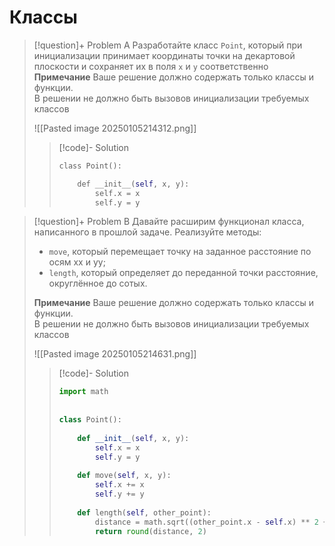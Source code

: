 # Классы

> [!question]+ Problem A
> Разработайте класс `Point`, который при инициализации принимает координаты точки на декартовой плоскости и сохраняет их в поля `x` и `y` соответственно
> **Примечание**
> Ваше решение должно содержать только классы и функции.  
> В решении не должно быть вызовов инициализации требуемых классов
> 
> ![[Pasted image 20250105214312.png]]
> >[!code]- Solution
> > ```py
> > class Point():
> > 
> >     def __init__(self, x, y):
> >         self.x = x
> >         self.y = y
> > ```

> [!question]+ Problem B
> Давайте расширим функционал класса, написанного в прошлой задаче.
> Реализуйте методы:
> - `move`, который перемещает точку на заданное расстояние по осям xx и yy;
> - `length`, который определяет до переданной точки расстояние, округлённое до сотых.
>
> **Примечание**
> Ваше решение должно содержать только классы и функции.  
> В решении не должно быть вызовов инициализации требуемых классов
> 
> ![[Pasted image 20250105214631.png]]
> >[!code]- Solution
> > ```py
> > import math  
> >   
> >   
> > class Point():  
> >   
> >     def __init__(self, x, y):  
> >         self.x = x  
> >         self.y = y  
> >   
> >     def move(self, x, y):  
> >         self.x += x  
> >         self.y += y  
> >   
> >     def length(self, other_point):  
> >         distance = math.sqrt((other_point.x - self.x) ** 2 + (other_point.y - self.y) ** 2)  
> >         return round(distance, 2)
> > ```